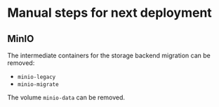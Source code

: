 # Manual steps for next deployment

## MinIO

The intermediate containers for the storage backend migration can be removed:

 - `minio-legacy`
 - `minio-migrate`

The volume `minio-data` can be removed.

